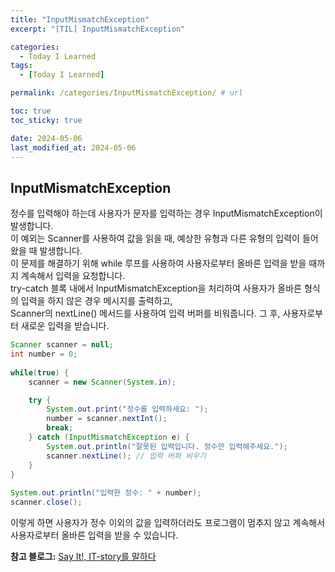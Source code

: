 ```yaml
---
title: "InputMismatchException"
excerpt: "[TIL] InputMismatchException"

categories:
  - Today I Learned
tags:
  - [Today I Learned]

permalink: /categories/InputMismatchException/ # url

toc: true
toc_sticky: true

date: 2024-05-06
last_modified_at: 2024-05-06
---
```



## InputMismatchException

정수를 입력해야 하는데 사용자가 문자를 입력하는 경우 InputMismatchException이 발생합니다.<br>
이 예외는 Scanner를 사용하여 값을 읽을 때, 예상한 유형과 다른 유형의 입력이 들어왔을 때 발생합니다.<br>
이 문제를 해결하기 위해 while 루프를 사용하여 사용자로부터 올바른 입력을 받을 때까지 계속해서 입력을 요청합니다.<br>
try-catch 블록 내에서 InputMismatchException을 처리하여 사용자가 올바른 형식의 입력을 하지 않은 경우 메시지를 출력하고,<br>
Scanner의 nextLine() 메서드를 사용하여 입력 버퍼를 비워줍니다. 그 후, 사용자로부터 새로운 입력을 받습니다.<br>

```java
Scanner scanner = null;
int number = 0;
		
while(true) { 
    scanner = new Scanner(System.in);

    try {  
        System.out.print("정수를 입력하세요: "); 
        number = scanner.nextInt();
        break;
    } catch (InputMismatchException e) {
        System.out.println("잘못된 입력입니다. 정수만 입력해주세요.");
        scanner.nextLine(); // 입력 버퍼 비우기
    }
}
		
System.out.println("입력한 정수: " + number);
scanner.close();
```

이렇게 하면 사용자가 정수 이외의 값을 입력하더라도 프로그램이 멈추지 않고 계속해서 사용자로부터 올바른 입력을 받을 수 있습니다.

**참고 블로그:**
[Say It!, IT-story를 말하다](https://sayit.tistory.com/entry/InputMismatchException-java)
